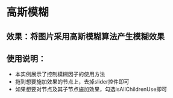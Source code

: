 # 高斯模糊
## 效果：将图片采用高斯模糊算法产生模糊效果
## 使用说明：
- 本实例展示了控制模糊因子的使用方法
- 拖到想要施加效果的节点上，去掉slider控件即可
- 如果想要对节点及其子节点施加效果，勾选isAllChildrenUse即可